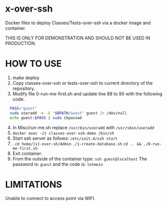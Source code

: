 # x-over-ssh
Docker files to deploy Classes/Tests-over-ssh via a docker image and container. 

THIS IS ONLY FOR DEMONSTRATION AND SHOULD NOT BE USED IN PRODUCTION.



# HOW TO USE
1. make deploy
2. Copy classes-over-ssh or tests-over-ssh to current directory of the repository.
3. Modify file 0-run-me-first.sh and update line 88 to 90 with the following code:
  ```bash
    PASS="guest"
    sudo useradd -m -k "$BPATH/Guest" guest 2> /dev/null
    echo guest:$PASS | sudo chpasswd
  ```
4. In Misc/run-me.sh replace ```/usr/bin/useradd``` with ```/usr/sbin/useradd```
3. ```docker exec -it classes-over-ssh-demo /bin/sh```
4. Start ssh server as follows: ```/etc/init.d/ssh start```
5. ```.cd home/[x]-over-sh/Admin```
   ```./1-create-database.sh```
   ```cd .. && ./0-run-me-first.sh```
8. Exit container.
9. From the outside of the container type: ```ssh guest@localhost```
   The password is: ```guest``` and the code is: ```letmein```

# LIMITATIONS

Unable to connect to access point via WIFI. 

